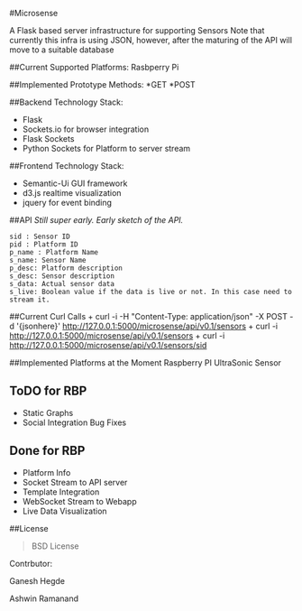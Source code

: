 #Microsense

A Flask based server infrastructure for supporting Sensors
Note that currently this infra is using JSON, however, after the maturing of the API will move to a suitable database

##Current Supported Platforms:
        Rasbperry Pi

##Implemented Prototype Methods:
    *GET
    *POST

##Backend Technology Stack:
* Flask 
* Sockets.io for browser integration
* Flask Sockets
* Python Sockets for Platform to server stream 
    
##Frontend Technology Stack:
* Semantic-Ui GUI framework
* d3.js realtime visualization
* jquery for event binding

##API
*Still super early. Early sketch of the API.*

    sid : Sensor ID
    pid : Platform ID
    p_name : Platform Name
    s_name: Sensor Name
    p_desc: Platform description
    s_desc: Sensor description
    s_data: Actual sensor data
    s_live: Boolean value if the data is live or not. In this case need to stream it.

##Current Curl Calls
    +  curl -i -H "Content-Type: application/json" -X POST -d '{jsonhere}' http://127.0.0.1:5000/microsense/api/v0.1/sensors
    +  curl -i http://127.0.0.1:5000/microsense/api/v0.1/sensors
    +  curl -i http://127.0.0.1:5000/microsense/api/v0.1/sensors/sid

##Implemented Platforms at the Moment 
 Raspberry PI UltraSonic Sensor

## ToDO for RBP

 * Static Graphs
 * Social Integration Bug Fixes

## Done for RBP
 * Platform Info
 * Socket Stream to API server
 * Template Integration
 * WebSocket Stream to Webapp
 * Live Data Visualization
 

##License
>BSD License

Contrbutor:

Ganesh Hegde

Ashwin Ramanand
